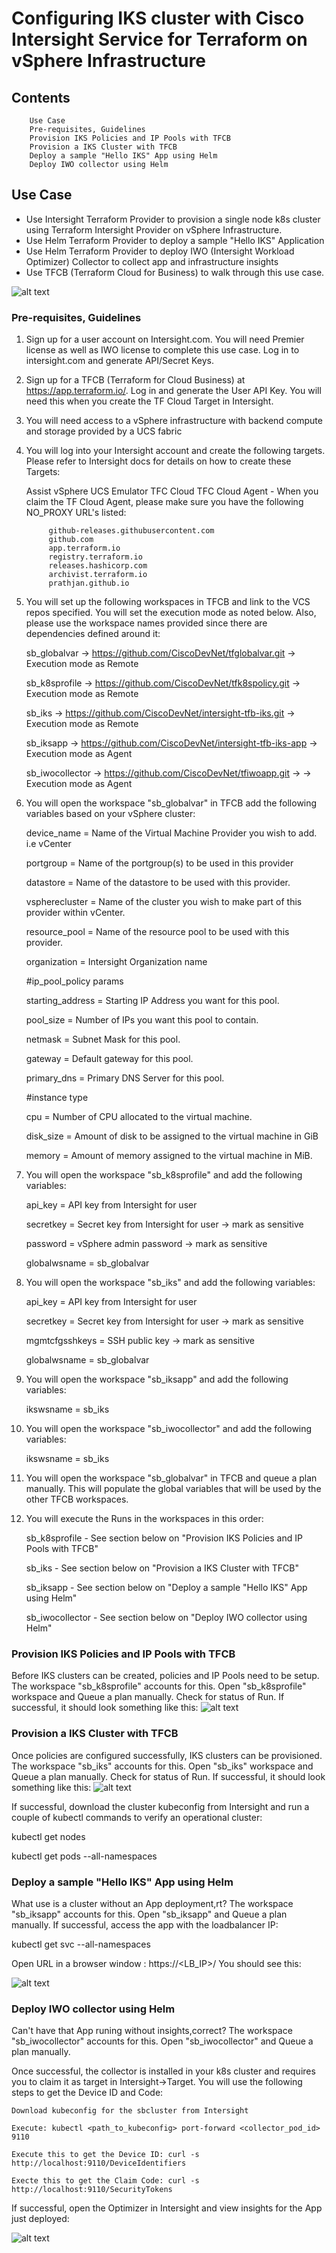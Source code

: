 # Configuring IKS cluster with Cisco Intersight Service for Terraform on vSphere Infrastructure 
## Contents
        Use Case
        Pre-requisites, Guidelines
        Provision IKS Policies and IP Pools with TFCB
        Provision a IKS Cluster with TFCB
        Deploy a sample "Hello IKS" App using Helm
        Deploy IWO collector using Helm



## Use Case
* Use Intersight Terraform Provider to provision a single node k8s cluster using Terraform Intersight Provider on vSphere Infrastructure.
* Use Helm Terraform Provider to deploy a sample "Hello IKS" Application
* Use Helm Terraform Provider to deploy IWO (Intersight Workload Optimizer) Collector to collect app and infrastructure insights
* Use TFCB (Terraform Cloud for Business) to walk through this use case.

![alt text](https://github.com/prathjan/images/blob/main/iksnew.png?raw=true)

### Pre-requisites, Guidelines
1. Sign up for a user account on Intersight.com. You will need Premier license as well as IWO license to complete this use case. Log in to intersight.com and generate API/Secret Keys.

2. Sign up for a TFCB (Terraform for Cloud Business) at https://app.terraform.io/. Log in and generate the User API Key. You will need this when you create the TF Cloud Target in Intersight.

3. You will need access to a vSphere infrastructure with backend compute and storage provided by a UCS fabric

4. You will log into your Intersight account and create the following targets. Please refer to Intersight docs for details on how to create these Targets:

    Assist
    vSphere
    UCS Emulator
    TFC Cloud
    TFC Cloud Agent - When you claim the TF Cloud Agent, please make sure you have the following 
    NO_PROXY URL's listed:

            github-releases.githubusercontent.com
            github.com
            app.terraform.io
            registry.terraform.io
            releases.hashicorp.com
            archivist.terraform.io
            prathjan.github.io



5. You will set up the following workspaces in TFCB and link to the VCS repos specified. You will set the execution mode as noted below. Also, please use the workspace names provided since there are dependencies defined around it:

    sb_globalvar -> https://github.com/CiscoDevNet/tfglobalvar.git -> Execution mode as Remote

    sb_k8sprofile -> https://github.com/CiscoDevNet/tfk8spolicy.git -> Execution mode as Remote

    sb_iks -> https://github.com/CiscoDevNet/intersight-tfb-iks.git -> Execution mode as Remote

    sb_iksapp -> https://github.com/CiscoDevNet/intersight-tfb-iks-app -> Execution mode as Agent

    sb_iwocollector -> https://github.com/CiscoDevNet/tfiwoapp.git -> -> Execution mode as Agent


6. You will open the workspace "sb_globalvar" in TFCB add the following variables based on your vSphere cluster:

    device_name = Name of the Virtual Machine Provider you wish to add. i.e vCenter

    portgroup = Name of the portgroup(s) to be used in this provider	

    datastore = Name of the datastore to be used with this provider.

    vspherecluster = Name of the cluster you wish to make part of this provider within vCenter.

    resource_pool = Name of the resource pool to be used with this provider.	

    organization = Intersight Organization name

    #ip_pool_policy params

    starting_address = Starting IP Address you want for this pool.

    pool_size = Number of IPs you want this pool to contain.

    netmask = Subnet Mask for this pool.

    gateway = Default gateway for this pool.

    primary_dns = Primary DNS Server for this pool.

    #instance type

    cpu = Number of CPU allocated to the virtual machine.

    disk_size = Amount of disk to be assigned to the virtual machine in GiB

    memory = Amount of memory assigned to the virtual machine in MiB.

7. You will open the workspace "sb_k8sprofile" and add the following variables:

    api_key = API key from Intersight for user

    secretkey = Secret key from Intersight for user -> mark as sensitive

    password = vSphere admin password -> mark as sensitive

    globalwsname = sb_globalvar

8. You will open the workspace "sb_iks" and add the following variables:

    api_key = API key from Intersight for user

    secretkey = Secret key from Intersight for user -> mark as sensitive

    mgmtcfgsshkeys = SSH public key -> mark as sensitive

    globalwsname = sb_globalvar

9. You will open the workspace "sb_iksapp" and add the following variables:

    ikswsname = sb_iks

10. You will open the workspace "sb_iwocollector" and add the following variables:

    ikswsname = sb_iks

11. You will open the workspace "sb_globalvar" in TFCB and queue a plan manually. This will populate the global variables that will be used by the other TFCB workspaces.

12. You will execute the Runs in the workspaces in this order: 

    sb_k8sprofile - See section below on "Provision IKS Policies and IP Pools with TFCB"

    sb_iks - See section below on "Provision a IKS Cluster with TFCB"

    sb_iksapp - See section below on "Deploy a sample "Hello IKS" App using Helm"

    sb_iwocollector - See section below on "Deploy IWO collector using Helm"

### Provision IKS Policies and IP Pools with TFCB

Before IKS clusters can be created, policies and IP Pools need to be setup. The workspace "sb_k8sprofile" accounts for this.
Open "sb_k8sprofile" workspace and Queue a plan manually. Check for status of Run. If successful, it should look something like this:
![alt text](https://github.com/prathjan/images/blob/main/prof.png?raw=true)

### Provision a IKS Cluster with TFCB

Once policies are configured successfully, IKS clusters can be provisioned. The workspace "sb_iks" accounts for this.
Open "sb_iks" workspace and Queue a plan manually. Check for status of Run. If successful, it should look something like this:
![alt text](https://github.com/prathjan/images/blob/main/iksout.png?raw=true)

If successful, download the cluster kubeconfig from Intersight and run a couple of kubectl commands to verify an operational cluster:

kubectl get nodes

kubectl get pods --all-namespaces

### Deploy a sample "Hello IKS" App using Helm

What use is a cluster without an App deployment,rt? The workspace "sb_iksapp" accounts for this.
Open "sb_iksapp" and Queue a plan manually. 
If successful, access the app with the loadbalancer IP:

kubectl get svc --all-namespaces

Open URL in a browser window : https://<LB_IP>/
You should see this:

![alt text](https://github.com/prathjan/images/blob/main/helloiks.png?raw=true)

### Deploy IWO collector using Helm

Can't have that App runing without insights,correct? The workspace "sb_iwocollector" accounts for this.
Open "sb_iwocollector" and Queue a plan manually.

Once successful, the collector is installed in your k8s cluster and requires you to claim it as target in Intersight->Target. You will use the following steps to get the Device ID and Code:

    Download kubeconfig for the sbcluster from Intersight

    Execute: kubectl <path_to_kubeconfig> port-forward <collector_pod_id> 9110

    Execute this to get the Device ID: curl -s http://localhost:9110/DeviceIdentifiers

    Execte this to get the Claim Code: curl -s http://localhost:9110/SecurityTokens

If successful, open the Optimizer in Intersight and view insights for the App just deployed:

![alt text](https://github.com/prathjan/images/blob/main/insights.png?raw=true)
